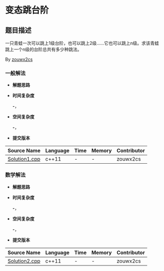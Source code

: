 # 变态跳台阶 #
## 题目描述 ##

一只青蛙一次可以跳上1级台阶，也可以跳上2级……它也可以跳上n级。求该青蛙跳上一个n级的台阶总共有多少种跳法。

By [zouwx2cs](https://github.com/zouwx2cs/)

### 一般解法 ###
- **解题思路**
	
	
	
- **时间复杂度**

	**-**，  

- **空间复杂度**

	**-**， 
	
- **提交版本**
	
Source Name | Language | Time | Memory | Contributor
---|---|---|---|---
[Solution1.cpp]() | c++11 | - | - | zouwx2cs

### 数学解法 ###
- **解题思路**
	
	
	
- **时间复杂度**

	**-**，  

- **空间复杂度**

	**-**， 
	
- **提交版本**
	
Source Name | Language | Time | Memory | Contributor
---|---|---|---|---
[Solution2.cpp](Solution2.cpp) | c++11 | - | - | zouwx2cs
